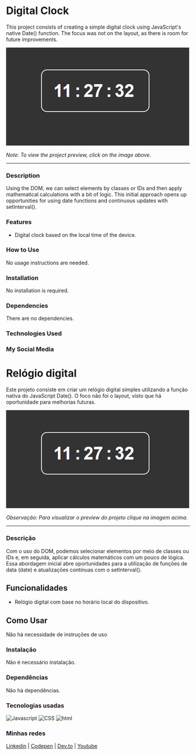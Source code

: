 # Digital Clock
This project consists of creating a simple digital clock using JavaScript's native Date() function. The focus was not on the layout, as there is room for future improvements.

[![Project Preview](./02_DigitalWatch.gif "Clique para acessar o preview do Projeto")](https://gleristoncastro.com.br/portfolio/github/preview/javascript_projects/02_DigitalWatch/)

_Note: To view the project preview, click on the image above._

______________________

### Description
Using the DOM, we can select elements by classes or IDs and then apply mathematical calculations with a bit of logic. This initial approach opens up opportunities for using date functions and continuous updates with setInterval().

### Features
- Digital clock based on the local time of the device.

### How to Use
No usage instructions are needed.

### Installation
No installation is required.

### Dependencies
There are no dependencies.

### Technologies Used

### My Social Media


# Relógio digital
Este projeto consiste em criar um relógio digital simples utilizando a função nativa do JavaScript Date(). O foco não foi o layout, visto que há oportunidade para melhorias futuras.

[![Preview do projeto](./02_DigitalWatch.gif "Clique para acessar o preview do Projeto")](https://gleristoncastro.com.br/portfolio/github/preview/javascript_projects/02_DigitalWatch/)


_Observação: Para visualizar o preview do projeto clique na imagem acima._
______________________

### Descrição
Com o uso do DOM, podemos selecionar elementos por meio de classes ou IDs e, em seguida, aplicar cálculos matemáticos com um pouco de lógica. Essa abordagem inicial abre oportunidades para a utilização de funções de data (date) e atualizações contínuas com o setInterval().

## Funcionalidades
- Relógio digital com base no horário local do dispositivo.

## Como Usar
Não há necessidade de instruções de uso

### Instalação
Não é necessário instalação.

### Dependências
Não há dependências.

### Tecnologias usadas
![Javascript](https://gleristoncastro.com.br//portfolio/github/preview/globalImages/javascript.svg)
![CSS](https://gleristoncastro.com.br/portfolio/github/preview/globalImages/css3.svg)
![html](https://gleristoncastro.com.br/portfolio/github/preview/globalImages/html5.svg)

### Minhas redes
[Linkedin](https://www.linkedin.com/in/gleriston/) | [Codepen](https://codepen.io/GleristonCastro) | [Dev.to](https://dev.to/gleristoncastro) | [Youtube](https://www.youtube.com/@GleristonCastro)